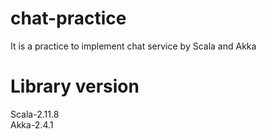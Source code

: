 # chat-practice
It is a practice to implement chat service by Scala and Akka

# Library version
Scala-2.11.8 <br>
Akka-2.4.1
